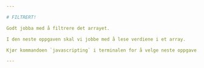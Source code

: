 ```yaml
---

# FILTRERT!

Godt jobba med å filtrere det arrayet.

I den neste oppgaven skal vi jobbe med å lese verdiene i et array.

Kjør kommandoen `javascripting` i terminalen for å velge neste oppgave.

---
```

